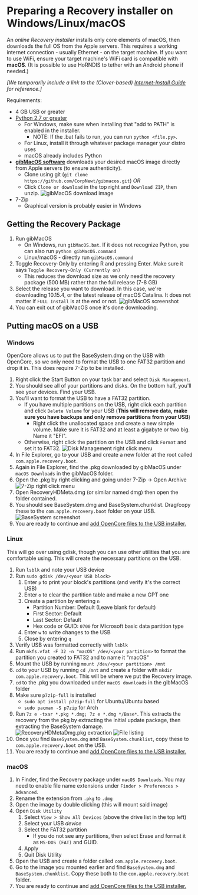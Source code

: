 # Preparing a Recovery installer on Windows/Linux/macOS

An *online Recovery installer* installs only core elements of macOS, then downloads the full OS from the Apple servers. 
This requires a working internet connection - usually Ethernet - on the target machine. 
If you want to use WiFi, ensure your target machine's WiFi card is compatible with **macOS**. 
(It is possible to use HoRNDIS to tether with an Android phone if needed.)

*[We temporarily include a link to the (Clover-based) [Internet-Install Guide](https://internet-install.gitbook.io/macos-internet-install/preparing-your-installer/preparing-your-installer-media)  for reference.]*

Requirements:

* 4 GB USB or greater
* [Python 2.7 or greater](https://www.python.org/downloads/)
  * For Windows, make sure when installing that "add to PATH" is enabled in the installer.
    * NOTE: If the .bat fails to run, you can run `python <file.py>`.
  * For Linux, install it through whatever package manager your distro uses
  * macOS already includes Python
* [**gibMacOS software**](https://github.com/corpnewt/gibMacOS) 
downloads your desired macOS image directly from Apple servers (to ensure authenticity).
  * Clone using git (`git clone https://github.com/CorpNewt/gibmacos.git`)
    _OR_
  * Click `Clone or download` in the top right and `Download ZIP`, then unzip.
    ![gibMacOS download image](/images/preparations/CloneOrDownload.jpg)
* 7-Zip
  * Graphical version is probably easier in Windows

## Getting the Recovery Package

1. Run gibMacOS
    * On Windows, run `gibMacOS.bat`. If it does not recognize Python, you can also run `python gibMacOS.command`
    * Linux/macOS - directly run `gibMacOS.command`
2. Toggle Recovery-Only by entering R and pressing Enter. Make sure it says `Toggle Recovery-Only (Currently on)`
    * This reduces the download size as we only need the recovery package (500 MB) rather than the full release (7-8 GB)
3. Select the release you want to download. In this case, we're downloading 10.15.4, or the latest release of macOS Catalina. It does not matter if `FULL Install` is at the end or not.
    ![gibMacOS screenshot](/images/preparations/gibMacOS.jpg)
4. You can exit out of gibMacOS once it's done downloading.

## Putting macOS on a USB

### Windows

OpenCore allows us to put the BaseSystem.dmg on the USB with OpenCore, 
so we only need to format the USB to one FAT32 partition and drop it in. 
This does require 7-Zip to be installed.

1. Right click the Start Button on your task bar and select `Disk Management`.
2. You should see all of your partitions and disks. On the bottom half, you'll see your devices. Find your USB.
3. You'll want to format the USB to have a FAT32 partition.
    * If you have multiple partitions on the USB, right click each partition and click `Delete Volume` for your USB (**This will remove data, make sure you have backups and only remove partitions from your USB**)
        * Right click the unallocated space and create a new simple volume. Make sure it is FAT32 and at least a gigabyte or two big. Name it "EFI".
    * Otherwise, right click the partition on the USB and click `Format` and set it to FAT32.
    ![Disk Management right click menu](/images/preparations/DiskManagement.jpg)
4. In File Explorer, go to your USB and create a new folder at the root called `com.apple.recovery.boot`.
5. Again in File Explorer, find the .pkg downloaded by gibMacOS under `macOS Downloads` in the gibMacOS folder.
6. Open the .pkg by right clicking and going under 7-Zip -> Open Archive
    ![7-Zip right click menu](/images/preparations/7zipWinders.jpg)
7. Open RecoveryHDMeta.dmg (or similar named dmg) then open the folder contained.
8. You should see BaseSystem.dmg and BaseSystem.chunklist. Drag/copy these to the `com.apple.recovery.boot` folder on your USB.
    ![BaseSystem screenshot](/images/preparations/BaseSystemWinders.jpg)
9. You are ready to continue and [add OpenCore files to the USB installer.](./opencore-efi.md)


### Linux

This will go over using gdisk, though you can use other utilities that you are comfortable using. This will create the necessary partitions on the USB.

1. Run `lsblk` and note your USB device
2. Run `sudo gdisk /dev/<your USB block>`
    1. Enter `p` to print your block's partitions (and verify it's the correct USB)
    2. Enter `o` to clear the partition table and make a new GPT one
    3. Create a partition by entering `n`
        * Partition Number: Default (Leave blank for default)
        * First Sector: Default
        * Last Sector: Default
        * Hex code or GUID: `0700` for Microsoft basic data partition type
    4. Enter `w` to write changes to the USB
    5. Close by entering `q`
3. Verify USB was formatted correctly with `lsblk`
4. Run `mkfs.vfat -F 32 -n "macOS" /dev/<your partition>` to format the partition you created to FAT32 and to name it "macOS"
5. Mount the USB by running `mount /dev/<your partition> /mnt`
6. `cd` to your USB by running `cd /mnt` and create a folder with `mkdir com.apple.recovery.boot`. This will be where we put the Recovery image.
7. `cd` to the .pkg you downloaded under `macOS downloads` in the gibMacOS folder
8. Make sure `p7zip-full` is installed
    * `sudo apt install p7zip-full` for Ubuntu/Ubuntu based
    * `sudo pacman -S p7zip` for Arch
9. Run `7z e -txar *.pkg *.dmg; 7z e *.dmg */Base*`. This extracts the recovery from the pkg by extracting the initial update package, then extracting the BaseSystem damage.
    ![RecoveryHDMetaDmg.pkg extraction](/images/preparations/LinooxExtract.jpg)
    ![File listing](/images/preparations/LinooxLS.jpg)
10. Once you find `BaseSystem.dmg` and `BaseSystem.chunklist`, copy these to `com.apple.recovery.boot` on the USB.
11. You are ready to continue and [add OpenCore files to the USB installer.](./opencore-efi.md)

### macOS

1. In Finder, find the Recovery package under `macOS Downloads`. You may need to enable file name extensions under `Finder > Preferences > Advanced`.
2. Rename the extension from `.pkg` to `.dmg`
3. Open the image by double clicking (this will mount said image)
4. Open `Disk Utility`
    1. Select `View > Show All Devices` (above the drive list in the top left)
    2. Select your USB *device*
    3. Select the FAT32 partition
        * If you do not see any partitions, then select Erase and format it as `MS-DOS (FAT)` and GUID.
    4. Apply
    5. Quit Disk Utility
5. Open the USB and create a folder called `com.apple.recovery.boot`.
6. Go to the image you mounted earlier and find `BaseSystem.dmg` and `BaseSystem.chunklist`. Copy these both to the `com.apple.recovery.boot` folder.
7. You are ready to continue and [add OpenCore files to the USB installer.](./opencore-efi.md)
